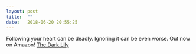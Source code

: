 ```yaml
---
layout: post
title:  ""
date:   2018-06-20 20:55:25
---
```

Following your heart can be deadly. Ignoring it can be even worse. Out now on Amazon!
[The Dark Lily](https://www.amazon.com/dp/B07D9DD4GS/ref=sr_1_1?s=digital-text&ie=UTF8&qid=1527285078&sr=1-1&keywords=the+dark+lily)

